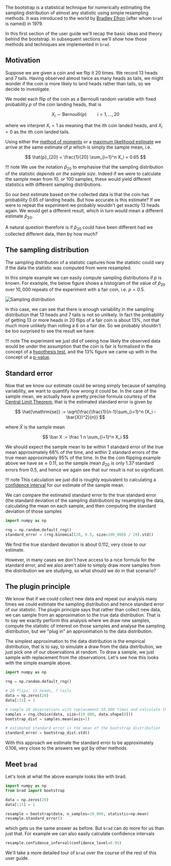 The bootstrap is a statistical technique for numerically estimating the sampling
distribution of almost any statistic using simple resampling methods. It was
introduced to the world by
[Bradley Efron](https://en.wikipedia.org/wiki/Bradley_Efron) (after whom `brad`
is named) in 1979.

In this first section of the user guide we'll recap the basic ideas and theory
behind the bootstrap. In subsequent sections we'll show how those methods and
techniques are implemented in `brad`.

## Motivation

Suppose we are given a coin and we flip it 20 times. We record 13 heads and 7
tails. Having observed almost twice as many heads as tails, we might wonder if
the coin is more likely to land heads rather than tails, so we decide to
investigate.

We model each flip of the coin as a Bernoulli random variable with fixed
probability $p$ of the coin landing heads, that is

$$
    X_i \sim \mathrm{Bernoulli}(p) \quad\quad i = 1, \dots, 20
$$

where we interpret $X_i = 1$ as meaning that the ith coin landed heads, and
$X_i = 0$ as the ith coin landed tails.

Using either the
[method of moments](<https://en.wikipedia.org/wiki/Method_of_moments_(statistics)>)
or a
[maximum likelihood estimate](https://en.wikipedia.org/wiki/Maximum_likelihood_estimation)
we arrive at the same estimate of $p$ which is simply the sample mean, i.e.

$$
    \hat{p}_{20} = \frac{1}{20} \sum_{i=1}^n X_i = 0.65
$$

<!--prettier-ignore-start-->
!!! note
    We use the notation $\hat p_{20}$ to emphasise that the sampling
    distribution of the statistic _depends on the sample size_. Indeed if we
    were to calculate the sample mean from 10, or 100 samples, these would
    yield different statistics with different sampling distributions.
<!--prettier-ignore-end-->

So our best estimate based on the collected data is that the coin has
probability $0.65$ of landing heads. But how accurate is this estimate? If we
were to repeat the experiment we probably wouldn't get exactly 13 heads again.
We would get a different result, which in turn would mean a different estimate
$\hat p_{20}$.

A natural question therefore is if $\hat{p}_{20}$ could have been different had
we collected different data, then by how much?

## The sampling distribution

The sampling distribution of a statistic captures how the statistic could vary
if the data the statistic was computed from were resampled.

In this simple example we can easily compute sampling distributions if $p$ is
known. For example, the below figure shows a histogram of the value of
$\hat p_{20}$ over $10,000$ repeats of the experiment with a fair coin, i.e.
$p = 0.5$.

![Sampling distribution](../static/images/sampling-distribution.png)

In this case, we can see that there is enough variability in the sampling
distribution that 13 heads and 7 tails is not so unlikely. In fact the
probability of getting 13 or more heads in 20 flips of a fair coin is about 13%,
not that much more unlikely than rolling a 6 on a fair die. So we probably
shouldn't be too surprised to see the result we have.

<!--prettier-ignore-start-->
!!! note
    The experiment we just did of seeing how likely the observed data would be
    under the assumption that the coin is fair is formalised in the concept of
    a
    [hypothesis test](https://en.wikipedia.org/wiki/Statistical_hypothesis_testing),
    and the 13% figure we came up with in the concept of a
    [p-value](https://en.wikipedia.org/wiki/P-value).
<!--prettier-ignore-end-->

## Standard error

Now that we know our estimate could be wrong simply because of sampling
variability, we want to quantify _how wrong_ it could be. In the case of the
sample mean, we actually have a pretty precise formula courtesy of the
[Central Limit Theorem](https://en.wikipedia.org/wiki/Central_limit_theorem),
that is the estimated standard error is given by

$$
    \hat{\mathrm{se}} := \sqrt{\frac{\frac{1}{n-1}\sum_{i=1}^n (X_i - \bar{X})^2}{n}}
$$

where $\bar X$ is the sample mean

$$
    \bar X := \frac 1 n \sum_{i=1}^n X_i
$$

We should expect the sample mean to be within 1 standard error of the true mean
approximately 68% of the time, and within 2 standard errors of the true mean
approximately 95% of the time. In the the coin flipping example above we have
$\mathrm{se} \approx 0.11$, so the sample mean $\hat p_{20}$ is only $1.37$
standard errors from $0.5$, and hence we again see that our result is not so
significant.

<!--prettier-ignore-start-->
!!! note
    This calculation we just did is roughly equivalent to calculating a
    [confidence interval](https://en.wikipedia.org/wiki/Confidence_interval)
    for our estimate of the sample mean.
<!--prettier-ignore-end-->

We can compare the estimated standard error to the true standard error (the
standard deviation of the sampling distribution) by resampling the data,
calculating the mean on each sample, and then computing the standard deviation
of those samples

```python
import numpy as np

rng = np.random.default_rng()
standard_error = (rng.binomial(20, 0.5, size=100_000) / 20).std()
```

We find the true standard deviation is about $0.112$, very close to our
estimate.

However, in many cases we don't have access to a nice formula for the standard
error, and we also aren't able to simply draw more samples from the distribution
we are studying, so what should we do in that scenario?

## The plugin principle

We know that if we could collect new data and repeat our analysis many times we
could estimate the sampling distribution and hence standard error of our
statistic. The plugin principle says that rather than collect new data, we can
sample from an approximation to the true data distribution. That is to say we
exactly perform this analysis where we draw new samples, compute the statistic
of interest on those samples and analyse the sampling distribution, but we "plug
in" an approximation to the data distribution.

The simplest approximation to the data distribution is the empirical
distribution, that is to say, to simulate a draw from the data distribution, we
just pick one of our observations at random. To draw a sample, we just sample
with replacement from the observations. Let's see how this looks with the simple
example above.

```python
import numpy as np

rng = np.random.default_rng()

# 20 flips, 13 heads, 7 tails
data = np.zeros(20)
data[:13] = 1

# sample 20 observations with replacement 10,000 times and calculate the mean
samples = rng.choice(data, size=(10_000, data.shape[0]))
bootstrap_dist = samples.mean(axis=1)

# estimated standard error is the mean of the bootstrap distribution
standard_error = bootstrap_dist.std()
```

With this approach we estimate the standard error to be approximately $0.106$,
very close to the answers we got by other methods.

## Meet `brad`

Let's look at what the above example looks like with brad.

```python
import numpy as np
from brad import bootstrap

data = np.zeros(20)
data[:13] = 1

resample = bootstrap(data, n_samples=10_000, statistic=np.mean)
resample.standard_error()
```

which gets us the same answer as before. But `brad` can do more for us than just
that. For example we can also easily calculate confidence intervals

```python
resample.confidence_inferval(confidence_level=0.95)
```

We'll take a more detailed tour of `brad` over the course of the rest of this
user guide.
